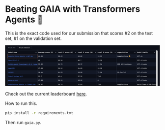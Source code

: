 # Beating GAIA with Transformers Agents 🚀

This is the exact code used for our submission that scores #2 on the test set, #1 on the validation set.

![GAIA leaderboard screenshot](figures/leaderboard.png)

Check out the current leaderboard [here](https://huggingface.co/spaces/gaia-benchmark/leaderboard).

How to run this.
```bash
pip install -r requirements.txt
```

Then run `gaia.py`.